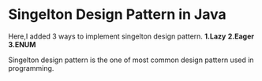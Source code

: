 # Singelton Design Pattern in Java

Here,I added 3 ways to implement singelton design pattern.
**1.Lazy**
**2.Eager**
**3.ENUM**

Singelton design pattern is the one of most common design pattern used in programming.
